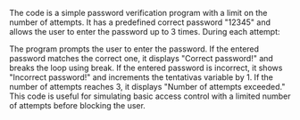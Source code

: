 The code is a simple password verification program with a limit on the number of attempts. It has a predefined correct password "12345" and allows the user to enter the password up to 3 times. During each attempt:

The program prompts the user to enter the password.
If the entered password matches the correct one, it displays "Correct password!" and breaks the loop using break.
If the entered password is incorrect, it shows "Incorrect password!" and increments the tentativas variable by 1.
If the number of attempts reaches 3, it displays "Number of attempts exceeded."
This code is useful for simulating basic access control with a limited number of attempts before blocking the user.
